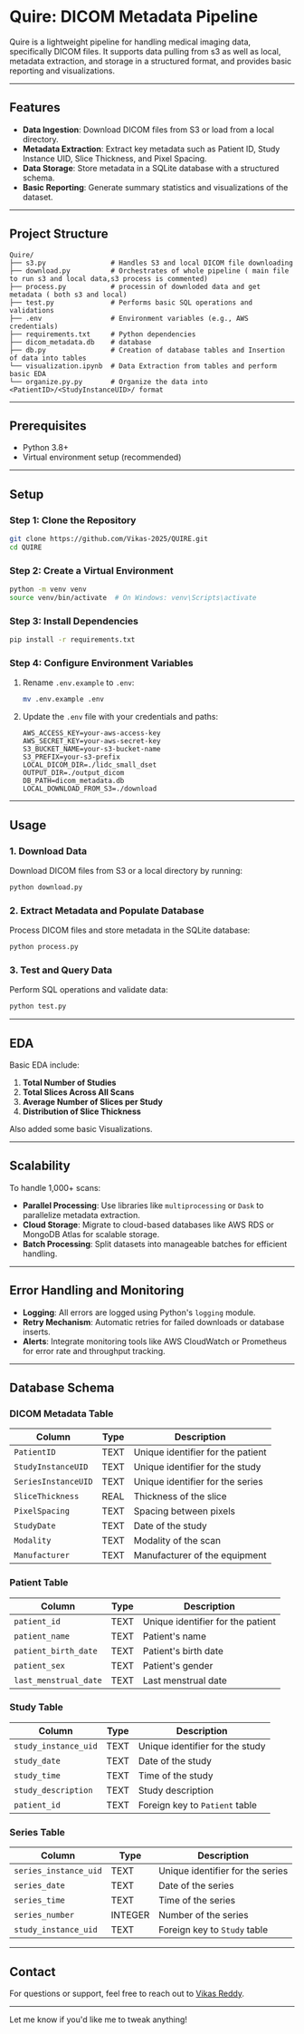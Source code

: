 # Quire: DICOM Metadata Pipeline

Quire is a lightweight pipeline for handling medical imaging data, specifically DICOM files. It supports data pulling from s3 as well as local, metadata extraction, and storage in a structured format, and provides basic reporting and visualizations.

---

## Features
- **Data Ingestion**: Download DICOM files from S3 or load from a local directory.
- **Metadata Extraction**: Extract key metadata such as Patient ID, Study Instance UID, Slice Thickness, and Pixel Spacing.
- **Data Storage**: Store metadata in a SQLite database with a structured schema.
- **Basic Reporting**: Generate summary statistics and visualizations of the dataset.

---

## Project Structure
```
Quire/
├── s3.py                # Handles S3 and local DICOM file downloading
├── download.py          # Orchestrates of whole pipeline ( main file to run s3 and local data,s3 process is commented)
├── process.py           # processin of downloded data and get metadata ( both s3 and local)
├── test.py              # Performs basic SQL operations and validations
├── .env                 # Environment variables (e.g., AWS credentials)
├── requirements.txt     # Python dependencies
├── dicom_metadata.db    # database
├── db.py                # Creation of database tables and Insertion of data into tables
└── visualization.ipynb  # Data Extraction from tables and perform basic EDA
└── organize.py.py       # Organize the data into <PatientID>/<StudyInstanceUID>/ format
```

---

## Prerequisites
- Python 3.8+
- Virtual environment setup (recommended)

---

## Setup

### Step 1: Clone the Repository
```bash
git clone https://github.com/Vikas-2025/QUIRE.git
cd QUIRE
```

### Step 2: Create a Virtual Environment
```bash
python -m venv venv
source venv/bin/activate  # On Windows: venv\Scripts\activate
```

### Step 3: Install Dependencies
```bash
pip install -r requirements.txt
```

### Step 4: Configure Environment Variables
1. Rename `.env.example` to `.env`:
   ```bash
   mv .env.example .env
   ```
2. Update the `.env` file with your credentials and paths:
   ```env
   AWS_ACCESS_KEY=your-aws-access-key
   AWS_SECRET_KEY=your-aws-secret-key
   S3_BUCKET_NAME=your-s3-bucket-name
   S3_PREFIX=your-s3-prefix
   LOCAL_DICOM_DIR=./lidc_small_dset
   OUTPUT_DIR=./output_dicom
   DB_PATH=dicom_metadata.db
   LOCAL_DOWNLOAD_FROM_S3=./download
   ```

---

## Usage

### 1. Download Data
Download DICOM files from S3 or a local directory by running:
```bash
python download.py
```

### 2. Extract Metadata and Populate Database
Process DICOM files and store metadata in the SQLite database:
```bash
python process.py
```

### 3. Test and Query Data
Perform SQL operations and validate data:
```bash
python test.py
```

---

## EDA
Basic EDA include:
1. **Total Number of Studies**
2. **Total Slices Across All Scans**
3. **Average Number of Slices per Study**
4. **Distribution of Slice Thickness**
   
Also added some basic Visualizations.

---

## Scalability
To handle 1,000+ scans:
- **Parallel Processing**: Use libraries like `multiprocessing` or `Dask` to parallelize metadata extraction.
- **Cloud Storage**: Migrate to cloud-based databases like AWS RDS or MongoDB Atlas for scalable storage.
- **Batch Processing**: Split datasets into manageable batches for efficient handling.

---

## Error Handling and Monitoring
- **Logging**: All errors are logged using Python's `logging` module.
- **Retry Mechanism**: Automatic retries for failed downloads or database inserts.
- **Alerts**: Integrate monitoring tools like AWS CloudWatch or Prometheus for error rate and throughput tracking.

---

## Database Schema

### DICOM Metadata Table
| Column               | Type   | Description                        |
|----------------------|--------|------------------------------------|
| `PatientID`          | TEXT   | Unique identifier for the patient |
| `StudyInstanceUID`   | TEXT   | Unique identifier for the study    |
| `SeriesInstanceUID`  | TEXT   | Unique identifier for the series   |
| `SliceThickness`     | REAL   | Thickness of the slice            |
| `PixelSpacing`       | TEXT   | Spacing between pixels            |
| `StudyDate`          | TEXT   | Date of the study                 |
| `Modality`           | TEXT   | Modality of the scan              |
| `Manufacturer`       | TEXT   | Manufacturer of the equipment     |


### Patient Table
| Column              | Type   | Description                        |
|---------------------|--------|------------------------------------|
| `patient_id`        | TEXT   | Unique identifier for the patient |
| `patient_name`      | TEXT   | Patient's name                    |
| `patient_birth_date`| TEXT   | Patient's birth date              |
| `patient_sex`       | TEXT   | Patient's gender                  |
| `last_menstrual_date`| TEXT  | Last menstrual date               |

### Study Table
| Column               | Type   | Description                        |
|----------------------|--------|------------------------------------|
| `study_instance_uid` | TEXT   | Unique identifier for the study    |
| `study_date`         | TEXT   | Date of the study                 |
| `study_time`         | TEXT   | Time of the study                 |
| `study_description`  | TEXT   | Study description                 |
| `patient_id`         | TEXT   | Foreign key to `Patient` table    |

### Series Table
| Column               | Type   | Description                        |
|----------------------|--------|------------------------------------|
| `series_instance_uid`| TEXT   | Unique identifier for the series   |
| `series_date`        | TEXT   | Date of the series                |
| `series_time`        | TEXT   | Time of the series                |
| `series_number`      | INTEGER| Number of the series              |
| `study_instance_uid` | TEXT   | Foreign key to `Study` table      |

---

## Contact
For questions or support, feel free to reach out to [Vikas Reddy](mailto:vikasreddy.bijivemula@gmail.com).

---

Let me know if you'd like me to tweak anything!

